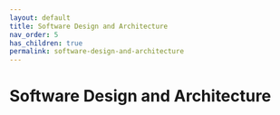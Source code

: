 ```yaml
---
layout: default
title: Software Design and Architecture
nav_order: 5
has_children: true
permalink: software-design-and-architecture
---
```


# Software Design and Architecture